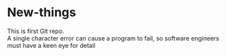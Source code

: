 # New-things
This is first Git repo.
<br>
A single character error can cause a program to fail, so software engineers must have a keen eye for detail
